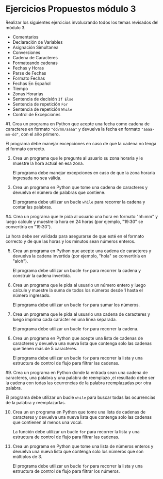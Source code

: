 # Ejercicios Propuestos módulo 3

Realizar los siguientes ejercicios involucrando todos los temas revisados del módulo 3.

- Comentarios           
- Declaración de Variables 
- Asignación Simultanea  
- Conversiones 
- Cadena de Caracteres 
- Formateando cadenas 
- Fechas y Horas 
- Parse de Fechas 
- Formato Fechas 
- Fechas En Español 
- Tiempo                    
- Zonas Horarias 
- Sentencia de decisión `If Else` 
- Sentencia de repetición `For` 
- Sentencia de repetición `While`
- Control de Excepciones 

  
#1. Crea un programa en Python que acepte una fecha como cadena de caracteres en formato `"dd/mm/aaaa"` y devuelva la fecha en formato `"aaaa-mm-dd"`, con el año primero. 

   El programa debe manejar excepciones en caso de que la cadena no tenga el formato correcto.

2. Crea un programa que le pregunte al usuario su zona horaria y le muestre la hora actual en esa zona. 

   El programa debe manejar excepciones en caso de que la zona horaria ingresada no sea válida.

3. Crea un programa en Python que tome una cadena de caracteres y devuelva el número de palabras que contiene. 

   El programa debe utilizar un bucle `while` para recorrer la cadena y contar las palabras.

#4. Crea un programa que le pida al usuario una hora en formato "hh:mm" y luego calcule y muestre la hora en 24 horas (por ejemplo, "19:30" se convertiría en "19:30"). 

   La hora debe ser validada para asegurarse de que esté en el formato correcto y de que las horas y los minutos sean números enteros.

5. Crea un programa en Python que acepte una cadena de caracteres y devuelva la cadena invertida (por ejemplo, "hola" se convertiría en "aloh"). 

   El programa debe utilizar un bucle `for` para recorrer la cadena y construir la cadena invertida.

6. Crea un programa que le pida al usuario un número entero y luego calcule y muestre la suma de todos los números desde 1 hasta el número ingresado.

    El programa debe utilizar un bucle `for` para sumar los números.

7. Crea un programa que le pida al usuario una cadena de caracteres y luego imprima cada carácter en una línea separada. 

   El programa debe utilizar un bucle `for` para recorrer la cadena.

8. Crea un programa en Python que acepte una lista de cadenas de caracteres y devuelva una nueva lista que contenga solo las cadenas que tienen más de 5 caracteres. 

   El programa debe utilizar un bucle `for` para recorrer la lista y una estructura de control de flujo para filtrar las cadenas.

#9. Crea un programa en Python donde la entrada sean una cadena de caracteres, una palabra y una palabra de reemplazo ,el resultado debe ser la cadena con todas las ocurrencias de la palabra reemplazadas por otra palabra.

   El programa debe utilizar un bucle `while` para buscar todas las ocurrencias de la palabra y reemplazarlas.

10. Crea un un programa en Python que tome una lista de cadenas de caracteres y devuelva una nueva lista que contenga solo las cadenas que contienen al menos una vocal.

    La función debe utilizar un bucle `for` para recorrer la lista y una estructura de control de flujo para filtrar las cadenas.

11. Crea un programa en Python que tome una lista de números enteros y devuelva una nueva lista que contenga solo los números que son múltiplos de 3. 

    El programa debe utilizar un bucle `for` para recorrer la lista y una estructura de control de flujo para filtrar los números.